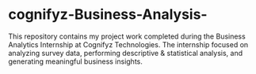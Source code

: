 # cognifyz-Business-Analysis-
This repository contains my project work completed during the Business Analytics Internship at Cognifyz Technologies. The internship focused on analyzing survey data, performing descriptive &amp; statistical analysis, and generating meaningful business insights.
